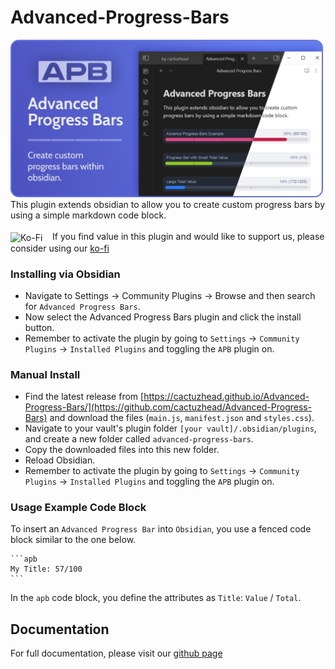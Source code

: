 # Advanced-Progress-Bars
<img src="/docs/assets/Obsidian Advanced Progress Bars - Hero Banner.png" alt="Advanced Progress Bars" style="width: 500px; height: auto;">
This plugin extends obsidian to allow you to create custom progress bars by using a simple markdown code block.
<br><br>
<div>
  <img src="https://storage.ko-fi.com/cdn/fullLogoKofi.png" alt="Ko-Fi" width="100" height="auto" style="vertical-align: middle;">
  <span>&nbsp;&nbsp;&nbsp;If you find value in this plugin and would like to support us, please consider using our <a href="https://ko-fi.com/cactuzhead">ko-fi</a></span>
</div>

### Installing via Obsidian
- Navigate to Settings -> Community Plugins -> Browse and then search for `Advanced Progress Bars`.
- Now select the Advanced Progress Bars plugin and click the install button.
- Remember to activate the plugin by going to `Settings` -> `Community Plugins` -> `Installed Plugins` and toggling the `APB` plugin on.

### Manual Install
- Find the latest release from [https://cactuzhead.github.io/Advanced-Progress-Bars/](https://github.com/cactuzhead/Advanced-Progress-Bars) and download the files (`main.js`,  `manifest.json` and `styles.css`).
- Navigate to your vault's plugin folder `[your vault]/.obsidian/plugins`, and create a new folder called `advanced-progress-bars`.
- Copy the downloaded files into this new folder.
- Reload Obsidian.
- Remember to activate the plugin by going to `Settings` -> `Community Plugins` -> `Installed Plugins` and toggling the `APB` plugin on.

### Usage Example Code Block
To insert an `Advanced Progress Bar` into `Obsidian`, you use a fenced code block similar to the one below.
````
```apb
My Title: 57/100
```
````
In the `apb` code block, you define the attributes as `Title`: `Value` / `Total`.

## Documentation
For full documentation, please visit our <a href="https://cactuzhead.github.io/Advanced-Progress-Bars/" target="_blank">github page</a>
